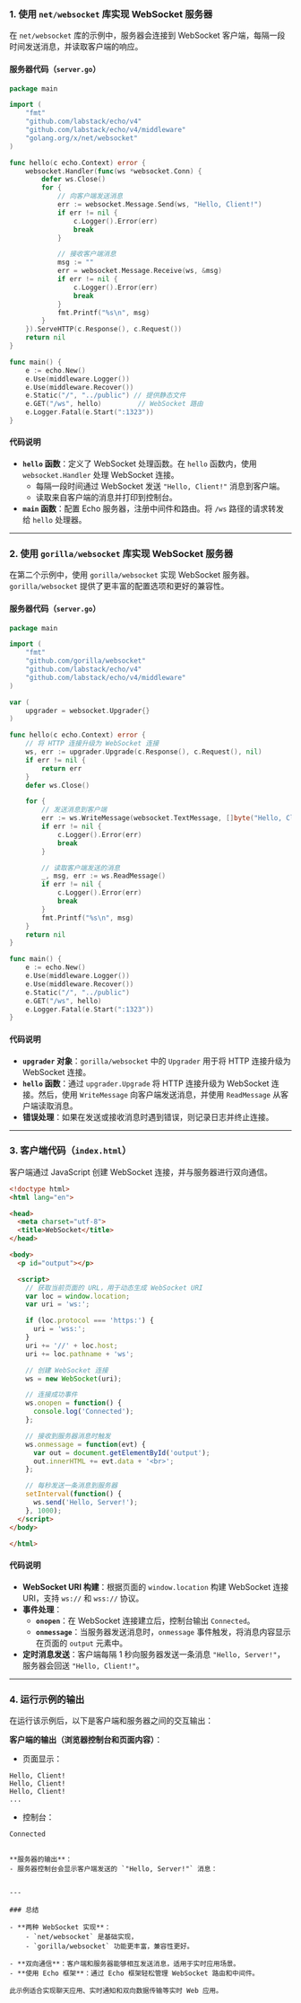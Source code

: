 ### 1. 使用 `net/websocket` 库实现 WebSocket 服务器

在 `net/websocket` 库的示例中，服务器会连接到 WebSocket 客户端，每隔一段时间发送消息，并读取客户端的响应。

#### 服务器代码（`server.go`）
```go
package main

import (
	"fmt"
	"github.com/labstack/echo/v4"
	"github.com/labstack/echo/v4/middleware"
	"golang.org/x/net/websocket"
)

func hello(c echo.Context) error {
	websocket.Handler(func(ws *websocket.Conn) {
		defer ws.Close()
		for {
			// 向客户端发送消息
			err := websocket.Message.Send(ws, "Hello, Client!")
			if err != nil {
				c.Logger().Error(err)
				break
			}

			// 接收客户端消息
			msg := ""
			err = websocket.Message.Receive(ws, &msg)
			if err != nil {
				c.Logger().Error(err)
				break
			}
			fmt.Printf("%s\n", msg)
		}
	}).ServeHTTP(c.Response(), c.Request())
	return nil
}

func main() {
	e := echo.New()
	e.Use(middleware.Logger())
	e.Use(middleware.Recover())
	e.Static("/", "../public") // 提供静态文件
	e.GET("/ws", hello)         // WebSocket 路由
	e.Logger.Fatal(e.Start(":1323"))
}
```

#### 代码说明

- **`hello` 函数**：定义了 WebSocket 处理函数。在 `hello` 函数内，使用 `websocket.Handler` 处理 WebSocket 连接。
    - 每隔一段时间通过 WebSocket 发送 `"Hello, Client!"` 消息到客户端。
    - 读取来自客户端的消息并打印到控制台。
- **`main` 函数**：配置 Echo 服务器，注册中间件和路由。将 `/ws` 路径的请求转发给 `hello` 处理器。

---

### 2. 使用 `gorilla/websocket` 库实现 WebSocket 服务器

在第二个示例中，使用 `gorilla/websocket` 实现 WebSocket 服务器。`gorilla/websocket` 提供了更丰富的配置选项和更好的兼容性。

#### 服务器代码（`server.go`）
```go
package main

import (
	"fmt"
	"github.com/gorilla/websocket"
	"github.com/labstack/echo/v4"
	"github.com/labstack/echo/v4/middleware"
)

var (
	upgrader = websocket.Upgrader{}
)

func hello(c echo.Context) error {
	// 将 HTTP 连接升级为 WebSocket 连接
	ws, err := upgrader.Upgrade(c.Response(), c.Request(), nil)
	if err != nil {
		return err
	}
	defer ws.Close()

	for {
		// 发送消息到客户端
		err := ws.WriteMessage(websocket.TextMessage, []byte("Hello, Client!"))
		if err != nil {
			c.Logger().Error(err)
			break
		}

		// 读取客户端发送的消息
		_, msg, err := ws.ReadMessage()
		if err != nil {
			c.Logger().Error(err)
			break
		}
		fmt.Printf("%s\n", msg)
	}
	return nil
}

func main() {
	e := echo.New()
	e.Use(middleware.Logger())
	e.Use(middleware.Recover())
	e.Static("/", "../public")
	e.GET("/ws", hello)
	e.Logger.Fatal(e.Start(":1323"))
}
```

#### 代码说明

- **`upgrader` 对象**：`gorilla/websocket` 中的 `Upgrader` 用于将 HTTP 连接升级为 WebSocket 连接。
- **`hello` 函数**：通过 `upgrader.Upgrade` 将 HTTP 连接升级为 WebSocket 连接。然后，使用 `WriteMessage` 向客户端发送消息，并使用 `ReadMessage` 从客户端读取消息。
- **错误处理**：如果在发送或接收消息时遇到错误，则记录日志并终止连接。

---

### 3. 客户端代码（`index.html`）

客户端通过 JavaScript 创建 WebSocket 连接，并与服务器进行双向通信。
```html
<!doctype html>
<html lang="en">

<head>
  <meta charset="utf-8">
  <title>WebSocket</title>
</head>

<body>
  <p id="output"></p>

  <script>
    // 获取当前页面的 URL，用于动态生成 WebSocket URI
    var loc = window.location;
    var uri = 'ws:';

    if (loc.protocol === 'https:') {
      uri = 'wss:';
    }
    uri += '//' + loc.host;
    uri += loc.pathname + 'ws';

    // 创建 WebSocket 连接
    ws = new WebSocket(uri);

    // 连接成功事件
    ws.onopen = function() {
      console.log('Connected');
    };

    // 接收到服务器消息时触发
    ws.onmessage = function(evt) {
      var out = document.getElementById('output');
      out.innerHTML += evt.data + '<br>';
    };

    // 每秒发送一条消息到服务器
    setInterval(function() {
      ws.send('Hello, Server!');
    }, 1000);
  </script>
</body>

</html>
```

#### 代码说明

- **WebSocket URI 构建**：根据页面的 `window.location` 构建 WebSocket 连接 URI，支持 `ws://` 和 `wss://` 协议。
- **事件处理**：
    - **`onopen`**：在 WebSocket 连接建立后，控制台输出 `Connected`。
    - **`onmessage`**：当服务器发送消息时，`onmessage` 事件触发，将消息内容显示在页面的 `output` 元素中。
- **定时消息发送**：客户端每隔 1 秒向服务器发送一条消息 `"Hello, Server!"`，服务器会回送 `"Hello, Client!"`。

---

### 4. 运行示例的输出

在运行该示例后，以下是客户端和服务器之间的交互输出：

**客户端的输出（浏览器控制台和页面内容）**：

- 页面显示：
```
Hello, Client!
Hello, Client!
Hello, Client!
...
```
    
- 控制台：
```
Connected
```

```

**服务器的输出**：
- 服务器控制台会显示客户端发送的 `"Hello, Server!"` 消息：
```

```

---

### 总结

- **两种 WebSocket 实现**：
	- `net/websocket` 是基础实现，
	- `gorilla/websocket` 功能更丰富，兼容性更好。
	
- **双向通信**：客户端和服务器能够相互发送消息，适用于实时应用场景。
- **使用 Echo 框架**：通过 Echo 框架轻松管理 WebSocket 路由和中间件。

此示例适合实现聊天应用、实时通知和双向数据传输等实时 Web 应用。
```